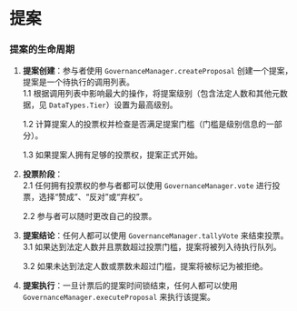 # 提案

### 提案的生命周期

1.  **提案创建**：参与者使用 `GovernanceManager.createProposal` 创建一个提案，提案是一个待执行的调用列表。\
    1.1 根据调用列表中影响最大的操作，将提案级别（包含法定人数和其他元数据，见 `DataTypes.Tier`）设置为最高级别。

    1.2 计算提案人的投票权并检查是否满足提案门槛（门槛是级别信息的一部分）。

    1.3 如果提案人拥有足够的投票权，提案正式开始。
2.  **投票阶段**：\
    2.1 任何拥有投票权的参与者都可以使用 `GovernanceManager.vote` 进行投票，选择“赞成”、“反对”或“弃权”。

    2.2 参与者可以随时更改自己的投票。
3.  **提案结论**：任何人都可以使用 `GovernanceManager.tallyVote` 来结束投票。\
    3.1 如果达到法定人数并且票数超过投票门槛，提案将被列入待执行队列。

    3.2 如果未达到法定人数或票数未超过门槛，提案将被标记为被拒绝。
4. **提案执行**：一旦计票后的提案时间锁结束，任何人都可以使用 `GovernanceManager.executeProposal` 来执行该提案。

